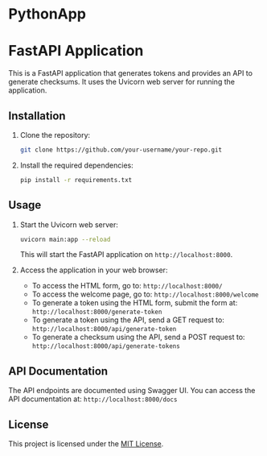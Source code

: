 # PythonApp
# FastAPI Application

This is a FastAPI application that generates tokens and provides an API to generate checksums. It uses the Uvicorn web server for running the application.

## Installation

1. Clone the repository:

    ```bash
    git clone https://github.com/your-username/your-repo.git
    ```

2. Install the required dependencies:

    ```bash
    pip install -r requirements.txt
    ```

## Usage

1. Start the Uvicorn web server:

    ```bash
    uvicorn main:app --reload
    ```

    This will start the FastAPI application on `http://localhost:8000`.

2. Access the application in your web browser:

    - To access the HTML form, go to: `http://localhost:8000/`
    - To access the welcome page, go to: `http://localhost:8000/welcome`
    - To generate a token using the HTML form, submit the form at: `http://localhost:8000/generate-token`
    - To generate a token using the API, send a GET request to: `http://localhost:8000/api/generate-token`
    - To generate a checksum using the API, send a POST request to: `http://localhost:8000/api/generate-tokens`

## API Documentation

The API endpoints are documented using Swagger UI. You can access the API documentation at: `http://localhost:8000/docs`

## License

This project is licensed under the [MIT License](LICENSE).

